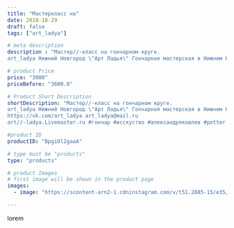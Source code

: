 ```yaml
---
title: "Мастеркласс на"
date: 2018-10-29
draft: false
tags: ["art_ladya"]

# meta description
description : "Мастер//-класс на гончарном круге. 
art_ladya Нижний Новгород \"Арт Ладья\" Гончарная мастерская в Нижнем Новгороде. Изготовление керамики и мастер//-классы по "

# product Price
price: "3000"
priceBefore: "3600.0"

# Product Short Description
shortDescription: "Мастер//-класс на гончарном круге. 
art_ladya Нижний Новгород \"Арт Ладья\" Гончарная мастерская в Нижнем Новгороде. Изготовление керамики и мастер//-классы по обучению. 
https://vk.com/art_ladya art_ladya@mail.ru 
art//-ladya.Livemaster.ru #гончар #исскуство #александряковлев #potter #новыеворота #керамикаручнаяработа #гончарнаямастерская #керамиканазаказ #handmade #посудаизглины #керамика #гончарнаяпосуда #эксклюзивнаякерамика #dishes #decor #ceramicar #nntoday #claygoods #фестиваль #earthenware #ceramic #design #историческаяреконструкция #мастеркласс #ceramicart #гончарныйкруг #clay #авторскаякерамика"

#product ID
productID: "BpgiOl2gaaA"

# type must be "products"
type: "products"

# product Images
# first image will be shown in the product page
images:
  - image: "https://scontent-arn2-1.cdninstagram.com/v/t51.2885-15/e35/42565610_2192108117725842_7271891057574307579_n.jpg?tp=1&_nc_ht=scontent-arn2-1.cdninstagram.com&_nc_cat=106&_nc_ohc=TUPfVsi52KQAX-5zjwa&ccb=7-4&oh=0c93a03596efb3f6b2eb131db036be97&oe=60841EF0&_nc_sid=86f79a&ig_cache_key=MTkwMDY2OTU3OTA0NzMxNTA3Mg%3D%3D.2-ccb7-4"

---
```

lorem
